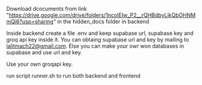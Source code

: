 Download dcocuments from link "https://drive.google.com/drive/folders/1ncoIEIw_P2__rQHBdbyLjkQbOHNMmQi6?usp=sharing" in the hidden_docs folder in backend

Inside backend create a file .env and keep supabase url, supabase key and groq api key inside it. You can obtaing supabase url and key by mailing to lalitmach22@gmail.com. Else you can make your owr won databases in supabase and use url and key.

Use your own groqapi key.

run script runner.sh to run both backend and frontend

